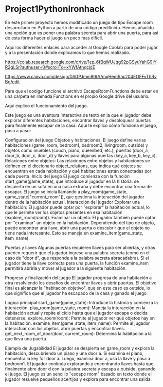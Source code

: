 # Project1PythonIronhack
En este primer proyecto hemos modificado un juego de tipo Escape room desarrollado en Python a partir de una código predifinido.
Hemos añadido una opción que es poner una palabra secreta para abrir una puerta, para asi de esta forma hacer el juego un poco mas dificil.

Aqui los diferentes enlaces para acceder al Google Coolab para poder jugar y a la presentación donde explicamos lo que hemos realizado.

https://colab.research.google.com/drive/1ep_6fBqWUJqg92pGSyuYahG9IYR2gLSr?authuser=0#scrollTo=xYWfAtnqcjdE

https://www.canva.com/design/DAGPJmmBt9A/mqHemRac204EOFFvThRvBg/edit

Para que el codigo funcione el archivo EscapeRoomFunctions debe estar en una carpeta en llamada Functions en el propio Google drive del usuario.

Aqui explico el funcionamiento del juego.

Este juego es una aventura interactiva de texto en la que el jugador debe explorar diferentes habitaciones, encontrar llaves y desbloquear puertas para finalmente escapar de la casa. Aquí te explico cómo funciona el juego, paso a paso:

Configuración del juego
Objetos y habitaciones: El juego define varias habitaciones (game_room, bedroom1, bedroom2, livingroom, outside) y objetos como muebles (couch, piano, queenbed, etc.), puertas (door_a, door_b, door_c, door_d) y llaves para algunas puertas (key_a, key_b, key_c).
Relaciones entre objetos: Las relaciones entre objetos y habitaciones se definen en el diccionario object_relations, que indica qué objetos se encuentran en cada habitación y qué habitaciones están conectadas por cada puerta.
Inicio del juego
El juego comienza con la función start_game(game_state), que introduce al jugador en la historia: se despierta en un sofá en una casa extraña y debe encontrar una forma de escapar.
El juego se inicia llamando a play_room(game_state, game_state["current_room"]), que gestiona la interacción del jugador dentro de la habitación actual.
Interacción del jugador
Explorar una habitación: El jugador puede optar por "explorar" la habitación actual, lo que le permite ver los objetos presentes en esa habitación (explore_room(room)).
Examinar un objeto: El jugador también puede optar por "examinar" un objeto en la habitación. Dependiendo del tipo de objeto, puede encontrar una llave, abrir una puerta o descubrir que el objeto no tiene nada interesante. Esto se maneja en examine_item(game_state, item_name).

Puertas y llaves
Algunas puertas requieren llaves para ser abiertas, y otras pueden requerir que el jugador ingrese una palabra secreta (como en el caso de "door d", que responde a la palabra secreta abracadabra).
Si el jugador tiene la llave correcta para una puerta, la función examine_item permitirá abrirla y mover al jugador a la siguiente habitación.

Progreso y finalización del juego
El jugador progresa de una habitación a otra resolviendo los desafíos de encontrar llaves y abrir puertas.
El objetivo final es alcanzar la "habitación objetivo", que en este caso es outside, lo que significa que el jugador ha escapado de la casa y ganado el juego.

Lógica principal
start_game(game_state): Introduce la historia y comienza la interacción.
play_room(game_state, room): Maneja la interacción en la habitación actual y repite el ciclo hasta que el jugador escape o decida detenerse.
explore_room(room): Permite al jugador ver qué objetos hay en la habitación.
examine_item(game_state, item_name): Permite al jugador interactuar con los objetos, abrir puertas y encontrar llaves.
get_next_room_of_door(door, current_room): Determina la habitación a la que lleva una puerta.

Ejemplo de Jugabilidad
El jugador se despierta en game_room y explora la habitación, descubriendo un piano y una door a.
Si examina el piano, encuentra la key for door a.
Luego, examina door a, usa la llave y pasa a bedroom1.
El jugador continúa explorando y encontrando llaves hasta que finalmente abre door d con la palabra secreta y escapa a outside, ganando el juego.
El juego es un sencillo "escape room" basado en texto donde el jugador resuelve pequeños acertijos y explora para encontrar una salida.







